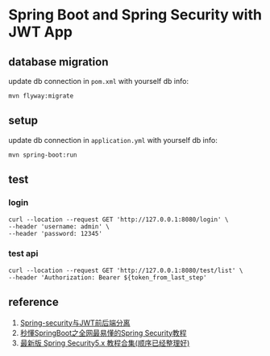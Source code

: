 # Spring Boot and Spring Security with JWT App

## database migration

update db connection in `pom.xml` with yourself db info:

```shell
mvn flyway:migrate
```

## setup 

update db connection in `application.yml` with yourself db info:

```shell
mvn spring-boot:run
```

## test

### login

```shell
curl --location --request GET 'http://127.0.0.1:8080/login' \
--header 'username: admin' \
--header 'password: 12345'
```

### test api

```shell
curl --location --request GET 'http://127.0.0.1:8080/test/list' \
--header 'Authorization: Bearer ${token_from_last_step'
```

## reference

1. [Spring-security与JWT前后端分离](https://rstyro.github.io/blog/2021/07/23/Spring-security%E4%B8%8EJWT%E5%89%8D%E5%90%8E%E7%AB%AF%E5%88%86%E7%A6%BB/)
2. [秒懂SpringBoot之全网最易懂的Spring Security教程](https://shusheng007.top/2023/02/15/springsecurity/)
3. [最新版 Spring Security5.x 教程合集(顺序已经整理好)](http://www.javaboy.org/springsecurity/)